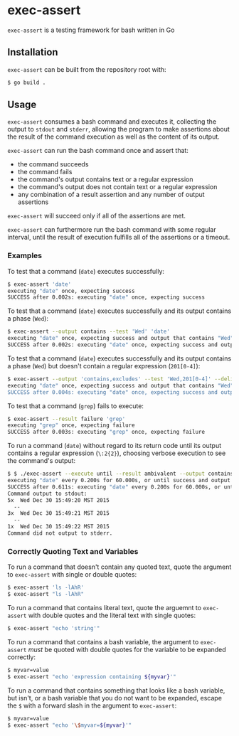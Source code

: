 # exec-assert

`exec-assert` is a testing framework for bash written in Go

## Installation

`exec-assert` can be built from the repository root with:

```sh
$ go build .
```

## Usage

`exec-assert` consumes a bash command and executes it, collecting the output to `stdout` and `stderr`, allowing the program to make assertions about the result of the command execution as well as the content of its output. 

`exec-assert` can run the bash command once and assert that:
 * the command succeeds
 * the command fails
 * the command's output contains text or a regular expression
 * the command's output does not contain text or a regular expression
 * any combination of a result assertion and any number of output assertions

`exec-assert` will succeed only if all of the assertions are met. 

`exec-assert` can furthermore run the bash command with some regular interval, until the result of execution fulfills all of the assertions or a timeout.

### Examples

To test that a command (`date`) executes successfully:
```sh
$ exec-assert 'date'
executing "date" once, expecting success 
SUCCESS after 0.002s: executing "date" once, expecting success 
```

To test that a command (`date`) executes successfully and its output contains a phase (`Wed`):
```sh
$ exec-assert --output contains --test 'Wed' 'date'
executing "date" once, expecting success and output that contains "Wed"
SUCCESS after 0.002s: executing "date" once, expecting success and output that contains "Wed"
```

To test that a command (`date`) executes successfully and its output contains a phase (`Wed`) but doesn't contain a regular expression (`201[0-4]`):
```sh
$ exec-assert --output 'contains,excludes' --test 'Wed,201[0-4]' --delimiter ',' 'date'
executing "date" once, expecting success and output that contains "Wed", and doesn't contain "201[0-4]"
SUCCESS after 0.004s: executing "date" once, expecting success and output that contains "Wed", and doesn't contain "201[0-4]"
```

To test that a command (`grep`) fails to execute:
```sh
$ exec-assert --result failure 'grep'
executing "grep" once, expecting failure 
SUCCESS after 0.003s: executing "grep" once, expecting failure
```

To run a command (`date`) without regard to its return code until its output contains a regular expression (`\:2{2}`), choosing verbose execution to see the command's output:
```sh
$ $ ./exec-assert --execute until --result ambivalent --output contains --test '\:2{2}' -v 'date'
executing "date" every 0.200s for 60.000s, or until success and output that contains `\:2{2}`
SUCCESS after 0.611s: executing "date" every 0.200s for 60.000s, or until success and output that contains `\:2{2}`
Command output to stdout: 
5x  Wed Dec 30 15:49:20 MST 2015
  --
3x  Wed Dec 30 15:49:21 MST 2015
  --
1x  Wed Dec 30 15:49:22 MST 2015
Command did not output to stderr.
```

### Correctly Quoting Text and Variables
To run a command that doesn't contain any quoted text, quote the argument to `exec-assert` with single or double quotes:
```sh
$ exec-assert 'ls -lAhR'
$ exec-assert "ls -lAhR"
```

To run a command that contains literal text, quote the arguemnt to `exec-assert` with double quotes and the literal text with single quotes:
```sh
$ exec-assert "echo 'string'"
```

To run a command that contains a bash variable, the argument to `exec-assert` *must* be quoted with double quotes for the variable to be expanded correctly:
```sh
$ myvar=value
$ exec-assert "echo 'expression containing ${myvar}'"
```

To run a command that contains something that looks like a bash variable, but isn't, or a bash variable that you do not want to be expanded, escape the `$` with a forward slash in the argument to `exec-assert`:
```sh
$ myvar=value
$ exec-assert "echo '\$myvar=${myvar}'"
```